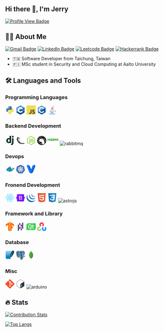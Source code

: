 ## Hi there 👋, I'm Jerry

[![Profile View Badge](https://komarev.com/ghpvc/?username=jerry871002&style=for-the-badge&color=blue)]()

## 🧑‍💻 About Me

[![Gmail Badge](https://img.shields.io/badge/Gmail-red?style=for-the-badge&logo=gmail&logoColor=white)](mailto:jerry871002@gmail.com)
[![LinkedIn Badge](https://img.shields.io/badge/LinkedIn-blue?style=for-the-badge&logo=linkedin&logoColor=white)](https://www.linkedin.com/in/jerry871002/)
[![Leetcode Badge](https://img.shields.io/badge/LeetCode-FFA116?style=for-the-badge&logo=LeetCode&logoColor=black)](https://leetcode.com/jerry871002/)
[![Hackerrank Badge](https://img.shields.io/badge/Hackerrank-2EC866?style=for-the-badge&logo=HackerRank&logoColor=white)](https://www.hackerrank.com/jerry871002)

- 🇹🇼 Software Developer from Taichung, Taiwan
- 🇫🇮 MSc student in Security and Cloud Computing at Aalto University

## 🛠️ Languages and Tools

### Programming Languages

<div>
  <img src="https://github.com/devicons/devicon/blob/master/icons/python/python-original.svg" alt="python" width="30" height="30"/>
  <img src="https://github.com/devicons/devicon/blob/master/icons/cplusplus/cplusplus-original.svg" alt="cpp" width="30" height="30"/>
  <img src="https://github.com/devicons/devicon/blob/master/icons/javascript/javascript-original.svg" alt="javascript" width="30" height="30"/>
  <img src="https://github.com/devicons/devicon/blob/master/icons/c/c-original.svg" alt="c" width="30" height="30"/>
  <img src="https://github.com/devicons/devicon/blob/master/icons/java/java-original.svg" alt="java" width="30" height="30"/>
</div>

### Backend Development

<div>
  <img src="https://github.com/devicons/devicon/blob/master/icons/django/django-plain.svg" alt="django" width="30" height="30"/>
  <img src="https://github.com/devicons/devicon/blob/master/icons/flask/flask-original.svg" alt="flask" width="30" height="30"/>
  <img src="https://github.com/devicons/devicon/blob/master/icons/nodejs/nodejs-original.svg" alt="nodejs" width="30" height="30"/>
  <img src="https://github.com/devicons/devicon/blob/master/icons/denojs/denojs-original.svg" alt="denojs" width="30" height="30"/>
  <img src="https://github.com/devicons/devicon/blob/master/icons/nginx/nginx-original.svg" alt="nginx" width="35" height="35"/>
  <img src="https://www.vectorlogo.zone/logos/rabbitmq/rabbitmq-icon.svg" alt="rabbitmq" width="30" height="30"/>
</div>

### Devops

<div>
  <img src="https://github.com/devicons/devicon/blob/master/icons/docker/docker-original.svg" alt="docker" width="30" height="30"/>
  <img src="https://github.com/devicons/devicon/blob/master/icons/kubernetes/kubernetes-plain.svg" alt="k8s" width="30" height="30"/>
  <img src="https://github.com/devicons/devicon/blob/master/icons/vagrant/vagrant-original.svg" alt="vagrant" width="30" height="30"/>
</div>

### Fronend Development

<div>
  <img src="https://github.com/devicons/devicon/blob/master/icons/react/react-original.svg" alt="reactjs" width="30" height="30"/>
  <img src="https://github.com/devicons/devicon/blob/master/icons/bootstrap/bootstrap-original.svg" alt="bootstrap" width="30" height="30"/>
  <img src="https://github.com/devicons/devicon/blob/master/icons/jquery/jquery-original.svg" alt="jquery" width="30" height="30"/>
  <img src="https://github.com/devicons/devicon/blob/master/icons/html5/html5-original.svg" alt="html5" width="30" height="30"/>
  <img src="https://github.com/devicons/devicon/blob/master/icons/css3/css3-original.svg" alt="css3" width="30" height="30"/>
  <img src="https://astro.build/assets/press/astro-icon-dark.svg" alt="astrojs" width="30" height="30"/>
</div>

### Framework and Library

<div>
  <img src="https://github.com/devicons/devicon/blob/master/icons/tensorflow/tensorflow-original.svg" alt="tensorflow" width="30" height="30"/>
  <img src="https://github.com/devicons/devicon/blob/master/icons/pandas/pandas-original.svg" alt="pandas" width="30" height="30"/>
  <img src="https://github.com/devicons/devicon/blob/master/icons/qt/qt-original.svg" alt="qt" width="30" height="30"/>
  <img src="https://github.com/devicons/devicon/blob/master/icons/opencv/opencv-original.svg" alt="opencv" width="30" height="30"/>
</div>

### Database

<div>
  <img src="https://github.com/devicons/devicon/blob/master/icons/sqlite/sqlite-original.svg" alt="sqlite" width="30" height="30"/>
  <img src="https://github.com/devicons/devicon/blob/master/icons/postgresql/postgresql-original.svg" alt="postgresql" width="30" height="30"/>
  <img src="https://github.com/devicons/devicon/blob/master/icons/mongodb/mongodb-original.svg" alt="mongodb" width="30" height="30"/>
<div>

### Misc

<div>
  <img src="https://github.com/devicons/devicon/blob/master/icons/git/git-original.svg" alt="git" width="30" height="30"/>
  <img src="https://github.com/devicons/devicon/blob/master/icons/bash/bash-original.svg" alt="bash" width="30" height="30"/>
  <img src="https://cdn.worldvectorlogo.com/logos/arduino-1.svg" alt="arduino" width="30" height="30"/>
</div>
  
## 🔥 Stats
  
[![Contribution Stats](https://github-contribution-stats.vercel.app/api/?username=jerry871002)](https://github.com/LordDashMe/github-contribution-stats/)

[![Top Langs](https://github-readme-stats.vercel.app/api/top-langs/?username=jerry871002&layout=compact&exclude_repo=CSE201-project,jerry871002.github.io,1214-ece-course,nfc-ticket-app)](https://github.com/anuraghazra/github-readme-stats)

<!--
**jerry871002/jerry871002** is a ✨ _special_ ✨ repository because its `README.md` (this file) appears on your GitHub profile.

Here are some ideas to get you started:

- 🔭 I’m currently working on ...
- 🌱 I’m currently learning ...
- 👯 I’m looking to collaborate on ...
- 🤔 I’m looking for help with ...
- 💬 Ask me about ...
- 📫 How to reach me: ...
- 😄 Pronouns: ...
- ⚡ Fun fact: ...
-->

